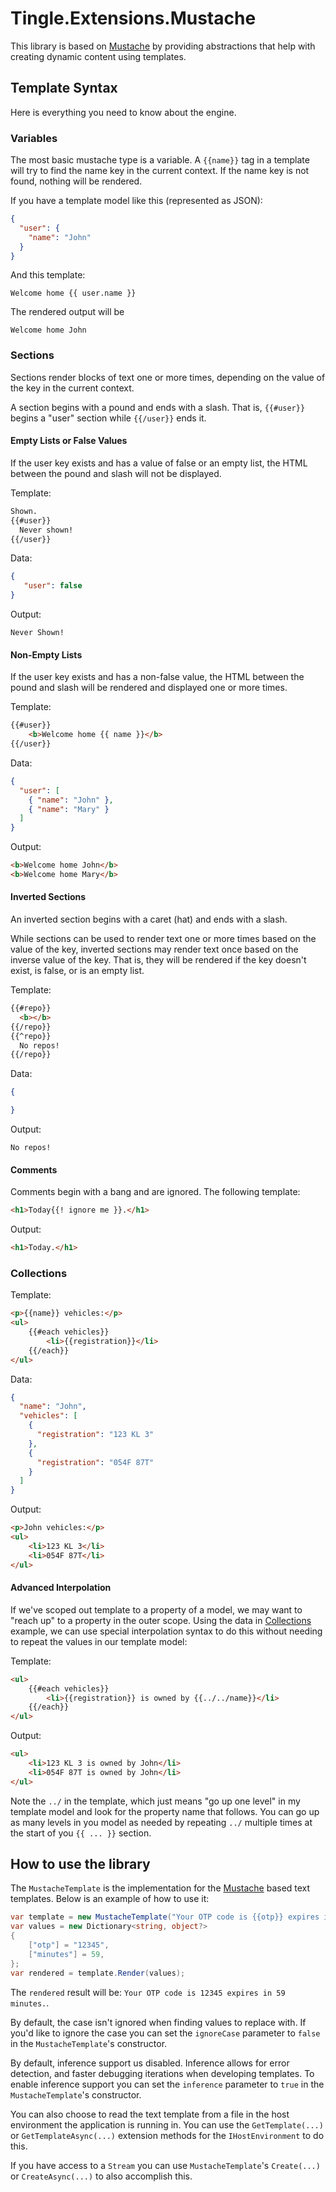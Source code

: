 # Tingle.Extensions.Mustache

This library is based on [Mustache](https://github.com/ActiveCampaign/mustachio) by providing abstractions that help with creating dynamic content using templates.

## Template Syntax

Here is everything you need to know about the engine.

### Variables

The most basic mustache type is a variable. A `{{name}}` tag in a template will try to find the name key in the current context. If the name key is not found, nothing will be rendered.

If you have a template model like this (represented as JSON):

```json
{
  "user": {
    "name": "John"
  }
}
```

And this template:

`Welcome home {{ user.name }}`

The rendered output will be

`Welcome home John`

### Sections

Sections render blocks of text one or more times, depending on the value of the key in the current context.

A section begins with a pound and ends with a slash. That is, `{{#user}}` begins a "user" section while `{{/user}}` ends it.

#### Empty Lists or False Values

If the user key exists and has a value of false or an empty list, the HTML between the pound and slash will not be displayed.

Template:

```html
Shown.
{{#user}}
  Never shown!
{{/user}}
```

Data:

```json
{
   "user": false
}
```

Output:

`Never Shown!`

#### Non-Empty Lists

If the user key exists and has a non-false value, the HTML between the pound and slash will be rendered and displayed one or more times.

Template:

```html
{{#user}}
    <b>Welcome home {{ name }}</b>
{{/user}}
```

Data:

```json
{
  "user": [
    { "name": "John" },
    { "name": "Mary" }
  ]
}
```

Output:

```html
<b>Welcome home John</b>
<b>Welcome home Mary</b>
```

#### Inverted Sections

An inverted section begins with a caret (hat) and ends with a slash.

While sections can be used to render text one or more times based on the value of the key, inverted sections may render text once based on the inverse value of the key. That is, they will be rendered if the key doesn't exist, is false, or is an empty list.

Template:

```html
{{#repo}}
  <b></b>
{{/repo}}
{{^repo}}
  No repos!
{{/repo}}
```

Data:

```json
{

}
```

Output:

`No repos!`

#### Comments

Comments begin with a bang and are ignored. The following template:

```html
<h1>Today{{! ignore me }}.</h1>
```

Output:

```html
<h1>Today.</h1>
```

### Collections

Template:

```html
<p>{{name}} vehicles:</p>
<ul>
    {{#each vehicles}}
        <li>{{registration}}</li>
    {{/each}}
</ul>
```

Data:

```json
{
  "name": "John",
  "vehicles": [
    {
      "registration": "123 KL 3"
    },
    {
      "registration": "054F 87T"
    }
  ]
}
```

Output:

```html
<p>John vehicles:</p>
<ul>
    <li>123 KL 3</li>
    <li>054F 87T</li>
</ul>
```

#### Advanced Interpolation

If we've scoped out template to a property of a model, we may want to "reach up" to a property in the outer scope. Using the data in [Collections](#collections) example, we can use special interpolation syntax to do this without needing to repeat the values in our template model:

Template:

```html
<ul>
    {{#each vehicles}}
        <li>{{registration}} is owned by {{../../name}}</li>
    {{/each}}
</ul>
```

Output:

```html
<ul>
    <li>123 KL 3 is owned by John</li>
    <li>054F 87T is owned by John</li>
</ul>
```

Note the `../` in the template, which just means "go up one level" in my template model and look for the property name that follows. You can go up as many levels in you model as needed by repeating `../` multiple times at the start of you `{{ ... }}` section.

## How to use the library

The `MustacheTemplate` is the implementation for the [Mustache](https://github.com/ActiveCampaign/mustachio) based text templates. Below is an example of how to use it:

```cs
var template = new MustacheTemplate("Your OTP code is {{otp}} expires in {{minutes}} minutes.");
var values = new Dictionary<string, object?>
{
    ["otp"] = "12345",
    ["minutes"] = 59,
};
var rendered = template.Render(values);
```

The `rendered` result will be: `Your OTP code is 12345 expires in 59 minutes.`.

By default, the case isn't ignored when finding values to replace with. If you'd like to ignore the case you can set the `ignoreCase` parameter to `false` in the `MustacheTemplate`'s constructor.

By default, inference support us disabled. Inference allows for error detection, and faster debugging iterations when developing templates. To enable inference support you can set the `inference` parameter to `true` in the `MustacheTemplate`'s constructor.

You can also choose to read the text template from a file in the host environment the application is running in. You can use the `GetTemplate(...)` or `GetTemplateAsync(...)` extension methods for the `IHostEnvironment` to do this.

If you have access to a `Stream` you can use `MustacheTemplate`'s `Create(...)` or `CreateAsync(...)` to also accomplish this.
